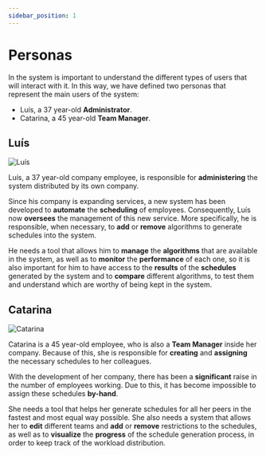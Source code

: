 ```yaml
---
sidebar_position: 1
---
```


# Personas

In the system is important to understand the different types of users that will interact with it. In this way, we have defined two personas that represent the main users of the system:

- Luís, a 37 year-old **Administrator**.
- Catarina, a 45 year-old **Team Manager**.

## Luís

![Luís](@site/static/img/LuisPersona.jpeg)

Luís, a 37 year-old company employee, is responsible for **administering** the system distributed by its own company.

Since his company is expanding services, a new system has been developed to **automate** the **scheduling** of employees. Consequently, Luís now **oversees** the management of this new service. More specifically, he is responsible, when necessary, to **add** or **remove** algorithms to generate schedules into the system.

He needs a tool that allows him to **manage** the **algorithms** that are available in the system, as well as to **monitor** the **performance** of each one, so it is also important for him to have access to the **results** of the **schedules** generated by the system and to **compare** different algorithms, to test them and understand which are  worthy of being kept in the system.

## Catarina

![Catarina](@site/static/img/CatarinaPersona.png)

Catarina is a 45 year-old employee, who is also a **Team Manager** inside her company. Because of this, she is responsible for **creating** and **assigning** the necessary schedules to her colleagues.

With the development of her company, there has been a **significant** raise in the number of employees working. Due to this, it has become impossible to assign these schedules **by-hand**.

She needs a tool that helps her generate schedules for all her peers in the fastest and most equal way possible. She also needs a system that allows her to **edit** different teams and **add** or **remove** restrictions to the schedules, as well as to **visualize** the **progress** of the schedule generation process, in order to keep track of the workload distribution.
